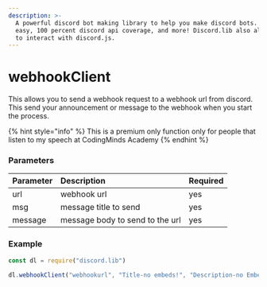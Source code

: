 ```yaml
---
description: >-
  A powerful discord bot making library to help you make discord bots. Super
  easy, 100 percent discord api coverage, and more! Discord.lib also allows you
  to interact with discord.js.
---
```


# webhookClient

This allows you to send a webhook request to a webhook url from discord. This send your announcement or message to the webhook when you start the process.

{% hint style="info" %}
This is a premium only function only for people that listen to my speech at CodingMinds Academy
{% endhint %}

### Parameters

| Parameter | Description | Required |
| :--- | :--- | :--- |
| url | webhook url | yes |
| msg | message title to send | yes |
| message | message body to send to the url | yes |

### Example

```javascript
const dl = require("discord.lib")

dl.webhookClient("webhookurl", "Title-no embeds!", "Description-no Embeds!")
```

